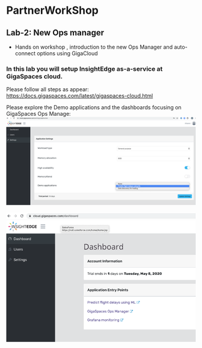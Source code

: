 # PartnerWorkShop 
## Lab-2: New Ops manager
* Hands on workshop , introduction to the new Ops Manager and auto-connect options using GigaCloud

### In this lab you will setup InsightEdge as-a-service at GigaSpaces cloud.

Please follow all steps as appear:<br>
https://docs.gigaspaces.com/latest/gigaspaces-cloud.html

Please explore the Demo applications and the dashboards focusing on GigaSpaces Ops Manage:<br>
![snapshot](Pictures/Picture1.png)<br><br>
![snapshot](Pictures/Picture2.png)





